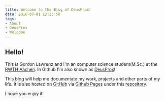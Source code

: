 ```yaml
---
title: Welcome to the Blog of DeusProx!
date: 2016-07-01 12:23:58
tags:
- About
- DeusProx
- Welcome
---
```


## Hello!
This is Gordon Lawrenz and I'm an computer science student(M.Sc.) at the [RWTH Aachen](https://www.rwth-aachen.de/). In Github I'm also known as [DeusProx](https://github.com/DeusProx)!

This blog will help me documentate my work, projects and other parts of my life.
It is also hosted on [GitHub](https://github.com/) via [Github Pages](https://pages.github.com/) under this [repository](https://github.com/DeusProx/DeusProx.github.io).

I hope you enjoy it!
